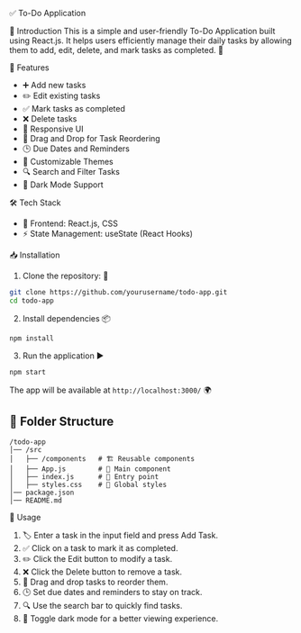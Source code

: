  ✅ To-Do Application

 🚀 Introduction
This is a simple and user-friendly To-Do Application built using React.js. It helps users efficiently manage their daily tasks by allowing them to add, edit, delete, and mark tasks as completed. 📝

 🌟 Features
- ➕ Add new tasks
- ✏️ Edit existing tasks
- ✅ Mark tasks as completed
- ❌ Delete tasks
- 📱 Responsive UI
- 🔄 Drag and Drop for Task Reordering
- 🕒 Due Dates and Reminders
- 🎨 Customizable Themes
- 🔍 Search and Filter Tasks
- 🌙 Dark Mode Support

 🛠️ Tech Stack
- 🎨 Frontend: React.js, CSS
- ⚡ State Management: useState (React Hooks)

 📥 Installation

1. Clone the repository: 📂
```bash
git clone https://github.com/yourusername/todo-app.git
cd todo-app
```

2. Install dependencies 📦
```bash
npm install
```

3. Run the application ▶️
```bash
npm start
```

The app will be available at `http://localhost:3000/` 🌍

## 📂 Folder Structure
```
/todo-app
│── /src
│   ├── /components   # 🏗️ Reusable components
│   ├── App.js        # 🎯 Main component
│   ├── index.js      # 🚪 Entry point
│   ├── styles.css    # 🎨 Global styles
│── package.json
│── README.md
```

 📝 Usage
1. 🏷️ Enter a task in the input field and press Add Task.
2. ✅ Click on a task to mark it as completed.
3. ✏️ Click the Edit button to modify a task.
4. ❌ Click the Delete button to remove a task.
5. 🔄 Drag and drop tasks to reorder them.
6. 🕒 Set due dates and reminders to stay on track.
7. 🔍 Use the search bar to quickly find tasks.
8. 🌙 Toggle dark mode for a better viewing experience.

